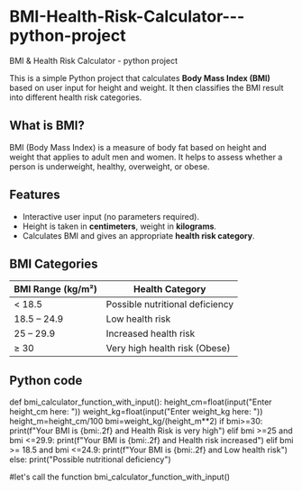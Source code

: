 # BMI-Health-Risk-Calculator---python-project
BMI &amp; Health Risk Calculator - python project

This is a simple Python project that calculates **Body Mass Index (BMI)** based on user input for height and weight. It then classifies the BMI result into different health risk categories.

## What is BMI?

BMI (Body Mass Index) is a measure of body fat based on height and weight that applies to adult men and women. It helps to assess whether a person is underweight, healthy, overweight, or obese.

## Features

- Interactive user input (no parameters required).
- Height is taken in **centimeters**, weight in **kilograms**.
- Calculates BMI and gives an appropriate **health risk category**.

## BMI Categories

| BMI Range (kg/m²) | Health Category                 |
|-------------------|----------------------------------|
| < 18.5            | Possible nutritional deficiency  |
| 18.5 – 24.9       | Low health risk                  |
| 25 – 29.9         | Increased health risk            |
| ≥ 30              | Very high health risk (Obese)    |

## Python code
def bmi_calculator_function_with_input():
    height_cm=float(input("Enter height_cm here: "))
    weight_kg=float(input("Enter weight_kg here: "))
    height_m=height_cm/100
    bmi=weight_kg/(height_m**2)
    if bmi>=30:
        print(f"Your BMI is {bmi:.2f} and Health Risk is very high")
    elif bmi >=25 and bmi <=29.9:
        print(f"Your BMI is {bmi:.2f} and Health risk increased")
    elif bmi >= 18.5 and bmi <=24.9:
        print(f"Your BMI is {bmi:.2f} and Low health risk")
    else:
        print("Possible nutritional deficiency")

#let's call the function
bmi_calculator_function_with_input()
